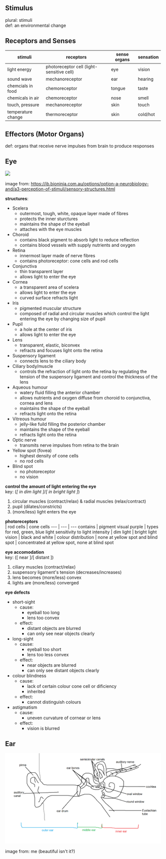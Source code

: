 ## Stimulus  
plural:  stimuli  
def: an environmental change  

## Receptors and Senses  
stimuli | receptors | sense organs | sensation  
--- | --- | --- | ---  
light energy | photoreceptor cell (light-sensitive cell) | eye | vision  
sound wave | mechanoreceptor | ear | hearing  
chemcials in food | chemoreceptor | tongue | taste  
chemicals in air | chemoreceptor | nose | smell  
touch, pressure | mechanoreceptor | skin | touch  
temperature change | thermoreceptor | skin | cold/hot  

## Effectors (Motor Organs)  
def: organs that receive nerve impulses from brain to produce responses  

## Eye  
<img src="https://ib.bioninja.com.au/_Media/eye-labelled_med.jpeg">  

image from: https://ib.bioninja.com.au/options/option-a-neurobiology-and/a3-perception-of-stimuli/sensory-structures.html  

**structures**:  
- Scelera  
	- outermost, tough, white, opaque layer made of fibres
	- protects the inner sturctures  
	- maintains the shape of the eyeball  
	- attaches with the eye muscles  
- Choroid  
	- contains black pigment to absorb light to reduce reflection
	- contains blood vessels with supply nutrients and oxygen  
- Retina  
	- innermost layer made of nerve fibres  
	- contains photoreceptor: cone cells and rod cells  
- Conjunctiva
	- thin transparent layer
	- allows light to enter the eye
- Cornea
	- a transparent area of scelera
	- allows light to enter the eye
	- curved surface refracts light
- Iris
	- pigmented muscular structure  
	- composed of radial and circular muscles which control the light entering the eye by changing size of pupil
- Pupil
	- a hole at the center of iris
	- allows light to enter the eye
- Lens
	- transparent, elastic, biconvex
	- refracts and focuses light onto the retina
- Suspensory ligament
	- connects lens to the ciliary body
- Ciliary body/muscle
	- controls the refraction of light onto the retina by regulating the tension of the suspensory ligament and control the thickness of the lens  
- Aqueous humour
	- watery fluid filling the anterior chamber
	- allows nutrients and oxygen diffuse from choroid to conjunctiva, cornea and lens
	- maintains the shape of the eyeball
	- refracts light onto the retina
- Vitreous humour
	- jelly-like fuild filling the posterior chamber
	- maintains the shape of the eyeball
	- refracts light onto the retina
- Optic nerve
	- transmits nerve impulses from retina to the brain
- Yellow spot (fovea)
	- highest density of cone cells
	- no rod cells
- Blind spot
	- no photoreceptor
	- no vision  

**control the amount of light entering the eye**  
key: (*[ in dim light ]*/*[ in bright light ]*)
1. circular muscles (contract/relax) & radial muscles (relax/contract)
2. pupil (dilates/constricts)
3. (more/less) light enters the eye

**photoreceptors**  
</empty> | rod cells | cone cells
--- | --- | ---
contains | pigment visual purple | types for red, green, blue light
sensitivity to light intensity | dim light | bright light
vision | black and white | colour
distribution | none at yellow spot and blind spot | concentrated at yellow spot, none at blind spot

**eye accomodation**  
key: ([ near ]/[ distant ])
1. ciliary muscles (contract/relax)
2. suspensory ligament's tension (decreases/increases)
3. lens becomes (more/less) convex
4. lights are (more/less) converged

**eye defects**
- short-sight
	- cause: 
		- eyeball too long
		- lens too convex
	- effect: 
		- distant objects are blurred
		- can only see near objects clearly
- long-sight
	- cause: 
		- eyeball too short
		- lens too less convex
	- effect: 
		- near objects are blurred
		- can only see distant objects clearly
- colour blindness
	- cause:
		- lack of certain colour cone cell or dificiency
		- inherited
	- effect:
		- cannot distinguish colours
- astigmatism
	- cause:
		- uneven curvature of cornear or lens
	- effect:
		- vision is blurred

## Ear  

<img src="https://github.com/LioQing/BIO-Simple-Notes/blob/master/images/stimuli%20and%20receptors%20-%20ear.png">  

image from: me (beautiful isn't it?)
